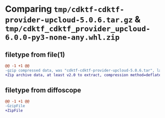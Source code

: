 # Comparing `tmp/cdktf-cdktf-provider-upcloud-5.0.6.tar.gz` & `tmp/cdktf_cdktf_provider_upcloud-6.0.0-py3-none-any.whl.zip`

## filetype from file(1)

```diff
@@ -1 +1 @@
-gzip compressed data, was "cdktf-cdktf-provider-upcloud-5.0.6.tar", last modified: Tue Apr  4 03:18:50 2023, max compression
+Zip archive data, at least v2.0 to extract, compression method=deflate
```

## filetype from diffoscope

```diff
@@ -1 +1 @@
-GzipFile
+ZipFile
```

